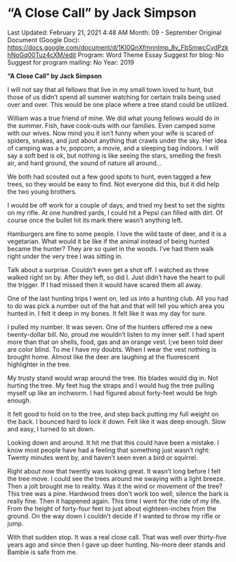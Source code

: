 # “A Close Call” by Jack Simpson

Last Updated: February 21, 2021 4:48 AM
Month: 09 - September
Original Document (Google Doc): https://docs.google.com/document/d/1KI0QnXfmnnImp_8v_FbSmwcCydPzkhNoGq00Tuz4cXM/edit
Program: Word Theme Essay
Suggest for blog: No
Suggest for program mailing: No
Year: 2019

**“A Close Call” by Jack Simpson**

I will not say that all fellows that live in my small town loved to hunt, but those of us didn’t spend all summer watching for certain trails being used over and over. This would be one place where a tree stand could be utilized.

William was a true friend of mine. We did what young fellows would do in the summer. Fish, have cook-outs with our families. Even camped some with our wives. Now mind you it isn’t funny when your wife is scared of spiders, snakes, and just about anything that crawls under the sky. Her idea of camping was a tv, popcorn, a movie, and a sleeping bag indoors. I will say a soft bed is ok, but nothing is like seeing the stars, smelling the fresh air, and hard ground, the sound of nature all around…

We both had scouted out a few good spots to hunt, even tagged a few trees, so they would be easy to find. Not everyone did this, but it did help the two young brothers.

I would be off work for a couple of days, and tried my best to set the sights on my rifle. At one hundred yards, I could hit a Pepsi can filled with dirt. Of course once the bullet hit its mark there wasn’t anything left.

Hamburgers are fine to some people. I love the wild taste of deer, and it is a vegetarian. What would it be like if the animal instead of being hunted became the hunter? They are so quiet in the woods. I’ve had them walk right under the very tree I was sitting in.

Talk about a surprise. Couldn’t even get a shot off. I watched as three walked right on by. After they left, so did I. Just didn’t have the heart to pull the trigger. If I had missed then it would have scared them all away.

One of the last hunting trips I went on, led us into a hunting club. All you had to do was pick a number out of the hat and that will tell you which area you hunted in. I felt it deep in my bones. It felt like it was my day for sure.

I pulled my number. It was seven. One of the hunters offered me a new twenty-dollar bill. No, proud me wouldn’t listen to my inner self. I had spent more than that on shells, food, gas and an orange vest. I;ve been told deer are color blind. To me I have my doubts. When I wear the vest nothing is brought home. Almost like the deer are laughing at the fluorescent highlighter in the tree.

My trusty stand would wrap around the tree. Itis blades would dig in. Not hurting the tree. My feet hug the straps and I would hug the tree pulling myself up like an inchworm. I had figured about forty-feet would be high enough.

It felt good to hold on to the tree, and step back putting my full weight on the back. I bounced hard to lock it down. Felt like it was deep enough. Slow and easy, I turned to sit down.

Looking down and around. It hit me that this could have been a mistake. I know most people have had a feeling that something just wasn’t right: Twenty minutes went by, and haven’t seen even a bird or squirrel.

Right about now that twently was looking great. It wasn’t long before I felt the tree move. I could see the trees around me swaying with a light breeze. Then a jolt brought me to reality. Was it the wind or movement of the tree? This tree was a pine. Hardwood trees don’t work too well, silence the bark is really fine. Then it happened again. This time I went for the ride of my life. From the height of forty-four feet to just about eighteen-inches from the ground. On the way down I couldn’t decide if I wanted to throw my rifle or jump.

With that sudden stop. It was a real close call. That was well over thirty-five years ago and since then I gave up deer hunting. No-more deer stands and Bambie is safe from me.